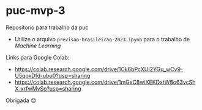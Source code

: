 # puc-mvp-3

Repositorio para trabalho da puc

- Utilize o arquivo `previsao-brasileirao-2023.ipynb` para o trabalho de *Machine Learning*

Links para Google Colab:
- https://colab.research.google.com/drive/1Ck6bPcXUI2YGu_wCv9-U5qoxDfd-ubo0?usp=sharing
- https://colab.research.google.com/drive/1mGxC8wiXEKDxtW8o63vcShX-xrfwMvSo?usp=sharing

Obrigada 😊
